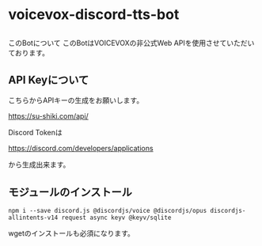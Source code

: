# voicevox-discord-tts-bot
 

##
このBotについて
このBotはVOICEVOXの非公式Web APIを使用させていただいております。
## API Keyについて
こちらからAPIキーの生成をお願いします。

https://su-shiki.com/api/

Discord Tokenは

https://discord.com/developers/applications

から生成出来ます。
## モジュールのインストール
```
npm i --save discord.js @discordjs/voice @discordjs/opus discordjs-allintents-v14 request async keyv @keyv/sqlite
```
wgetのインストールも必須になります。
